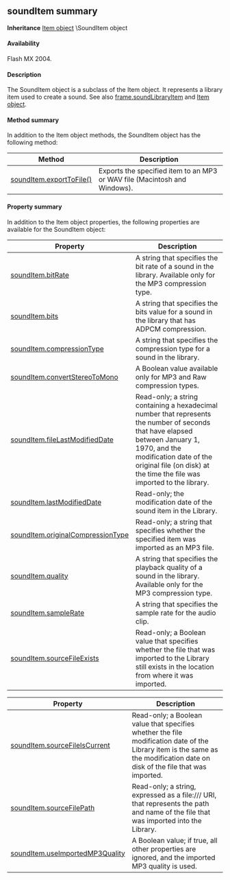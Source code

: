 ## soundItem summary

**Inheritance** [Item object](#_bookmark658) \SoundItem object

#### Availability

Flash MX 2004.

#### Description

The SoundItem object is a subclass of the Item object. It represents a library item used to create a sound. See also
[frame.soundLibraryItem](#_bookmark631) and [Item object](#_bookmark658).

#### Method summary

In addition to the Item object methods, the SoundItem object has the following method:

| **Method**                                | **Description**                                                           |
|-------------------------------------------|---------------------------------------------------------------------------|
| [soundItem.exportToFile()](#_bookmark833) | Exports the specified item to an MP3 or WAV file (Macintosh and Windows). |

#### Property summary

In addition to the Item object properties, the following properties are available for the SoundItem object:

| **Property**                                       | **Description**                                                                                                                                                                                                                                 |
|----------------------------------------------------|-------------------------------------------------------------------------------------------------------------------------------------------------------------------------------------------------------------------------------------------------|
| [soundItem.bitRate](#soundItem.bitRate)            | A string that specifies the bit rate of a sound in the library. Available only for the MP3 compression type.                                                                                                                                    |
| [soundItem.bits](#_bookmark830)                    | A string that specifies the bits value for a sound in the library that has ADPCM compression.                                                                                                                                                   |
| [soundItem.compressionType](#_bookmark831)         | A string that specifies the compression type for a sound in the library.                                                                                                                                                                        |
| [soundItem.convertStereoToMono](#_bookmark832)     | A Boolean value available only for MP3 and Raw compression types.                                                                                                                                                                               |
| [soundItem.fileLastModifiedDate](#_bookmark834)    | Read-only; a string containing a hexadecimal number that represents the number of seconds that have elapsed between January 1, 1970, and the modification date of the original file (on disk) at the time the file was imported to the library. |
| [soundItem.lastModifiedDate](#_bookmark835)        | Read-only; the modification date of the sound item in the Library.                                                                                                                                                                              |
| [soundItem.originalCompressionType](#_bookmark836) | Read-only; a string that specifies whether the specified item was imported as an MP3 file.                                                                                                                                                      |
| [soundItem.quality](#_bookmark837)                 | A string that specifies the playback quality of a sound in the library. Available only for the MP3 compression type.                                                                                                                            |
| [soundItem.sampleRate](#_bookmark838)              | A string that specifies the sample rate for the audio clip.                                                                                                                                                                                     |
| [soundItem.sourceFileExists](#_bookmark839)        | Read-only; a Boolean value that specifies whether the file that was imported to the Library still exists in the location from where it was imported.                                                                                            |

| **Property**                                     | **Description**                                                                                                                                                              |
|--------------------------------------------------|------------------------------------------------------------------------------------------------------------------------------------------------------------------------------|
| [soundItem.sourceFileIsCurrent](#_bookmark840)   | Read-only; a Boolean value that specifies whether the file modification date of the Library item is the same as the modification date on disk of the file that was imported. |
| [soundItem.sourceFilePath](#_bookmark841)        | Read-only; a string, expressed as a file:/// URI, that represents the path and name of the file that was imported into the Library.                                          |
| [soundItem.useImportedMP3Quality](#_bookmark842) | A Boolean value; if true, all other properties are ignored, and the imported MP3 quality is used.                                                                            |

<span id="soundItem.bitRate" class="anchor"></span>

